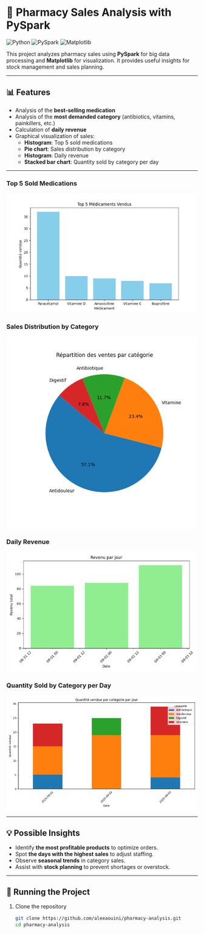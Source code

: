 # 🏥 Pharmacy Sales Analysis with PySpark

![Python](https://img.shields.io/badge/Python-3.11-blue?logo=python) ![PySpark](https://img.shields.io/badge/PySpark-3.5-orange?logo=apache-spark) ![Matplotlib](https://img.shields.io/badge/Matplotlib-3.7-red?logo=matplotlib)

This project analyzes pharmacy sales using **PySpark** for big data processing and **Matplotlib** for visualization. It provides useful insights for stock management and sales planning.

---

## 📊 Features
- Analysis of the **best-selling medication**
- Analysis of the **most demanded category** (antibiotics, vitamins, painkillers, etc.)
- Calculation of **daily revenue**
- Graphical visualization of sales:
  - **Histogram**: Top 5 sold medications  
  - **Pie chart**: Sales distribution by category  
  - **Histogram**: Daily revenue  
  - **Stacked bar chart**: Quantity sold by category per day  

---

### Top 5 Sold Medications
![Top 5 Medications](figures/top5_medicaments.png)

### Sales Distribution by Category
![Sales by Category](figures/repartition_categories.png)

### Daily Revenue
![Daily Revenue](figures/revenu_par_jour.png)

### Quantity Sold by Category per Day
![Quantity by Category per Day](figures/quantite_par_categorie_par_jour.png)

---

## 💡 Possible Insights
- Identify **the most profitable products** to optimize orders.
- Spot **the days with the highest sales** to adjust staffing.
- Observe **seasonal trends** in category sales.
- Assist with **stock planning** to prevent shortages or overstock.

---

## 🚀 Running the Project
1. Clone the repository
   ```bash
   git clone https://github.com/aleeaouini/pharmacy-analysis.git
   cd pharmacy-analysis
